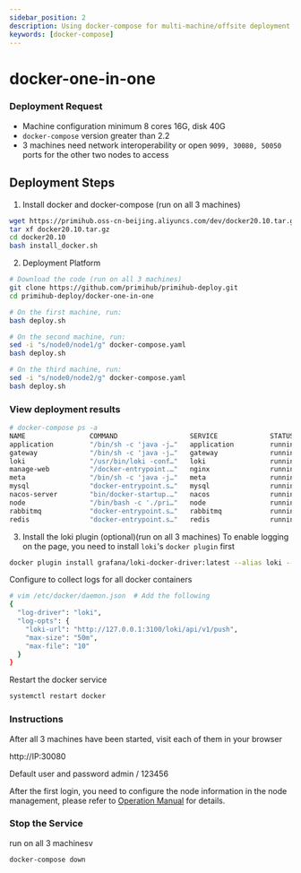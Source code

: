 ```yaml
---
sidebar_position: 2
description: Using docker-compose for multi-machine/offsite deployment of the PrimiHub Privacy Computing Platform
keywords: [docker-compose]
---
```


# docker-one-in-one

### Deployment Request

* Machine configuration minimum 8 cores 16G, disk 40G
* `docker-compose` version greater than 2.2
* 3 machines need network interoperability or open `9099, 30080, 50050` ports for the other two nodes to access

## Deployment Steps

1. Install docker and docker-compose (run on all 3 machines)
```bash
wget https://primihub.oss-cn-beijing.aliyuncs.com/dev/docker20.10.tar.gz
tar xf docker20.10.tar.gz
cd docker20.10
bash install_docker.sh
```

2. Deployment Platform 
```bash
# Download the code (run on all 3 machines)
git clone https://github.com/primihub/primihub-deploy.git
cd primihub-deploy/docker-one-in-one

# On the first machine, run:
bash deploy.sh

# On the second machine, run:
sed -i "s/node0/node1/g" docker-compose.yaml
bash deploy.sh

# On the third machine, run:
sed -i "s/node0/node2/g" docker-compose.yaml
bash deploy.sh
```

### View deployment results
```bash
# docker-compose ps -a
NAME                COMMAND                  SERVICE             STATUS              PORTS
application         "/bin/sh -c 'java -j…"   application         running (healthy)   
gateway             "/bin/sh -c 'java -j…"   gateway             running             
loki                "/usr/bin/loki -conf…"   loki                running             0.0.0.0:3100->3100/tcp, :::3100->3100/tcp
manage-web          "/docker-entrypoint.…"   nginx               running             0.0.0.0:30080->80/tcp, :::30080->80/tcp
meta                "/bin/sh -c 'java -j…"   meta                running (healthy)   0.0.0.0:9099->9099/tcp, :::9099->9099/tcp
mysql               "docker-entrypoint.s…"   mysql               running (healthy)   33060/tcp
nacos-server        "bin/docker-startup.…"   nacos               running (healthy)   0.0.0.0:8848->8848/tcp, :::8848->8848/tcp
node                "/bin/bash -c './pri…"   node                running             0.0.0.0:50050->50050/tcp, :::50050->50050/tcp
rabbitmq            "docker-entrypoint.s…"   rabbitmq            running             25672/tcp
redis               "docker-entrypoint.s…"   redis               running             6379/tcp
```

3. Install the loki plugin (optional)(run on all 3 machines)
To enable logging on the page, you need to install `loki`'s `docker plugin` first

```bash
docker plugin install grafana/loki-docker-driver:latest --alias loki --grant-all-permissions
```

Configure to collect logs for all docker containers
```bash
# vim /etc/docker/daemon.json  # Add the following
{
  "log-driver": "loki",
  "log-opts": {
    "loki-url": "http://127.0.0.1:3100/loki/api/v1/push",
    "max-size": "50m",
    "max-file": "10"
  }
}
```

Restart the docker service
```bash
systemctl restart docker
```


### Instructions

After all 3 machines have been started, visit each of them in your browser

http://IP:30080

Default user and password admin / 123456

After the first login, you need to configure the node information in the node management, please refer to [Operation Manual](https://m74hgjmt55.feishu.cn/file/boxcnXqmyAG9VpqjaCb7RP7Isjg) for details.


### Stop the Service

run on all 3 machinesv
```bash
docker-compose down
```